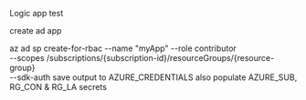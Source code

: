 Logic app test

create ad app

 az ad sp create-for-rbac --name "myApp" --role contributor \
                            --scopes /subscriptions/{subscription-id}/resourceGroups/{resource-group} \
                            --sdk-auth
save output to AZURE_CREDENTIALS
also populate AZURE_SUB, RG_CON & RG_LA secrets